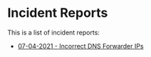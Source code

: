 # Incident Reports

This is a list of incident reports:

- [07-04-2021 - Incorrect DNS Forwarder IPs](incident-reports/2021-04-07-incorrect-dns-forwarder-ips.md)
